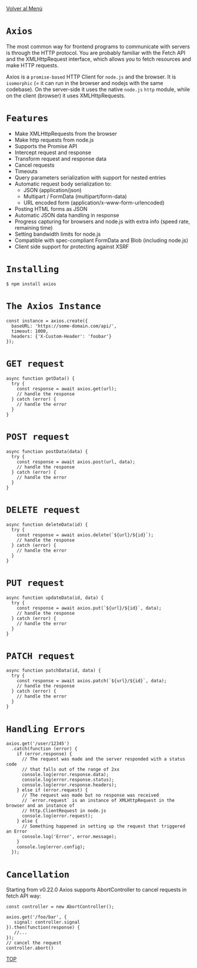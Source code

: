 [Volver al Menú](./root.md)

# `Axios`

The most common way for frontend programs to communicate with servers is through the HTTP protocol. You are probably familiar with the Fetch API and the XMLHttpRequest interface, which allows you to fetch resources and make HTTP requests.

Axios is a `promise-based` HTTP Client for `node.js` and the browser. It is `isomorphic` (= it can run in the browser and nodejs with the same codebase). On the server-side it uses the native `node.js` `http` module, while on the client (browser) it uses XMLHttpRequests.

# `Features`

- Make XMLHttpRequests from the browser
- Make http requests from node.js
- Supports the Promise API
- Intercept request and response
- Transform request and response data
- Cancel requests
- Timeouts
- Query parameters serialization with support for nested entries
- Automatic request body serialization to:
    - JSON (application/json)
    - Multipart / FormData (multipart/form-data)
    - URL encoded form (application/x-www-form-urlencoded)
- Posting HTML forms as JSON
- Automatic JSON data handling in response
- Progress capturing for browsers and node.js with extra info (speed rate, remaining time)
- Setting bandwidth limits for node.js
- Compatible with spec-compliant FormData and Blob (including node.js)
- Client side support for protecting against XSRF

# `Installing`

```
$ npm install axios
```

# `The Axios Instance`

```
const instance = axios.create({
  baseURL: 'https://some-domain.com/api/',
  timeout: 1000,
  headers: {'X-Custom-Header': 'foobar'}
});
```

# `GET request`

```
async function getData() {
  try {
    const response = await axios.get(url);
    // handle the response
  } catch (error) {
    // handle the error
  }
}
```

# `POST request`

```
async function postData(data) {
  try {
    const response = await axios.post(url, data);
    // handle the response
  } catch (error) {
    // handle the error
  }
}
```

# `DELETE request`

```
async function deleteData(id) {
  try {
    const response = await axios.delete(`${url}/${id}`);
    // handle the response
  } catch (error) {
    // handle the error
  }
}
```

# `PUT request`

```
async function updateData(id, data) {
  try {
    const response = await axios.put(`${url}/${id}`, data);
    // handle the response
  } catch (error) {
    // handle the error
  }
}
```

# `PATCH request`

```
async function patchData(id, data) {
  try {
    const response = await axios.patch(`${url}/${id}`, data);
    // handle the response
  } catch (error) {
    // handle the error
  }
}
```

# `Handling Errors`

```
axios.get('/user/12345')
  .catch(function (error) {
    if (error.response) {
      // The request was made and the server responded with a status code
      // that falls out of the range of 2xx
      console.log(error.response.data);
      console.log(error.response.status);
      console.log(error.response.headers);
    } else if (error.request) {
      // The request was made but no response was received
      // `error.request` is an instance of XMLHttpRequest in the browser and an instance of
      // http.ClientRequest in node.js
      console.log(error.request);
    } else {
      // Something happened in setting up the request that triggered an Error
      console.log('Error', error.message);
    }
    console.log(error.config);
  });
```

# `Cancellation`

Starting from v0.22.0 Axios supports AbortController to cancel requests in fetch API way:

```
const controller = new AbortController();

axios.get('/foo/bar', {
   signal: controller.signal
}).then(function(response) {
   //...
});
// cancel the request
controller.abort()
```

[TOP](#axios)